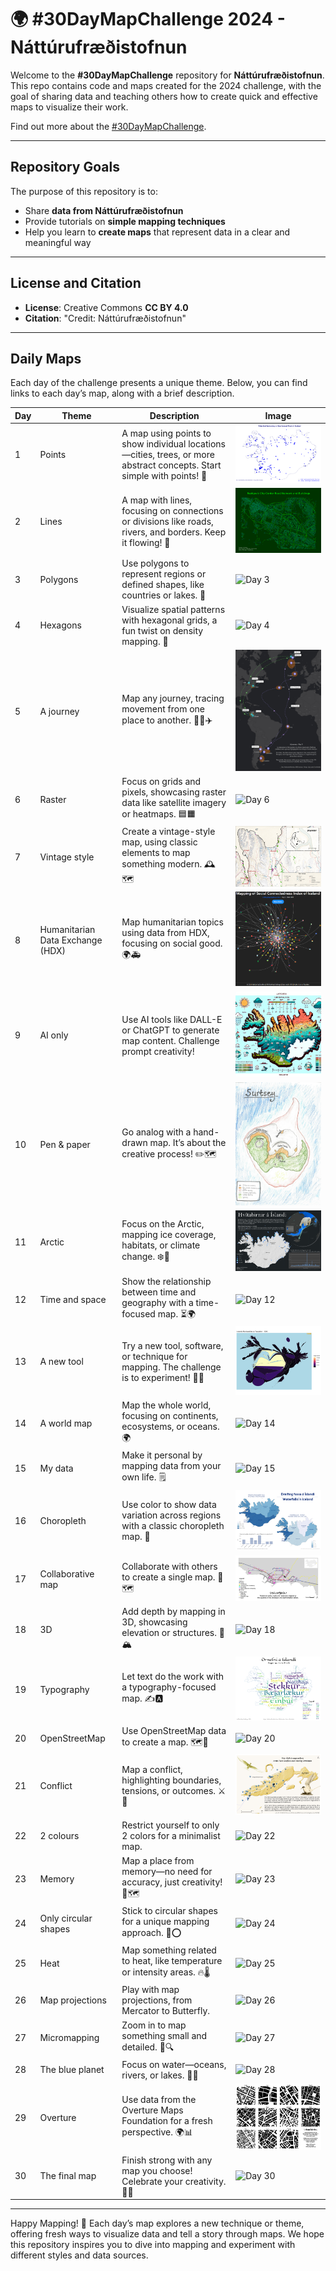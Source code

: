 # 🌍 #30DayMapChallenge 2024 - Náttúrufræðistofnun

Welcome to the **#30DayMapChallenge** repository for **Náttúrufræðistofnun**. This repo contains code and maps created for the 2024 challenge, with the goal of sharing data and teaching others how to create quick and effective maps to visualize their work.

Find out more about the [#30DayMapChallenge](https://30daymapchallenge.com/).

---

## Repository Goals
The purpose of this repository is to:
- Share **data from Náttúrufræðistofnun**
- Provide tutorials on **simple mapping techniques**
- Help you learn to **create maps** that represent data in a clear and meaningful way

---

## License and Citation
- **License**: Creative Commons **CC BY 4.0**
- **Citation**: "Credit: Náttúrufræðistofnun"

---

## Daily Maps

Each day of the challenge presents a unique theme. Below, you can find links to each day’s map, along with a brief description.

| Day | Theme | Description | Image |
|-----|-------|-------------|-------|
| 1 | Points | A map using points to show individual locations—cities, trees, or more abstract concepts. Start simple with points! 📍 | ![Day 1](Day-1/Day01-Points.png) |
| 2 | Lines | A map with lines, focusing on connections or divisions like roads, rivers, and borders. Keep it flowing! 📏 | ![Day 2](Day-2/Day02-Lines.png) |
| 3 | Polygons | Use polygons to represent regions or defined shapes, like countries or lakes. 🛑 | ![Day 3](Day-3/Day03-Polygons.png) |
| 4 | Hexagons | Visualize spatial patterns with hexagonal grids, a fun twist on density mapping. 🔷 | ![Day 4](Day-4/Day04-Hexagons.png) |
| 5 | A journey | Map any journey, tracing movement from one place to another. 🚶‍♂️✈️ | ![Day 5](Day-5/Day05-Journey.jpeg) |
| 6 | Raster | Focus on grids and pixels, showcasing raster data like satellite imagery or heatmaps. 🟦🟧 | ![Day 6](Day-6/Day06-Raster.png) |
| 7 | Vintage style | Create a vintage-style map, using classic elements to map something modern. 🕰️🗺️ | ![Day 7](Day-7/Day07-Vintage.jpg) |
| 8 | Humanitarian Data Exchange (HDX) | Map humanitarian topics using data from HDX, focusing on social good. 🌍🚑 | [![Day 8 - Data: HDX](Day-8/Day08-HDX.png)](https://m-lmi.github.io/30DayMapChallenge/Day-8/index.html) |
| 9 | AI only | Use AI tools like DALL-E or ChatGPT to generate map content. Challenge prompt creativity! | ![Day 9](Day-9/Day09-AI_only.png) |
| 10 | Pen & paper | Go analog with a hand-drawn map. It’s about the creative process! ✏️🗺️ | ![Day 10](Day-10/Day10-penandpaper.jpg) |
| 11 | Arctic | Focus on the Arctic, mapping ice coverage, habitats, or climate change. ❄️🧊 | ![Day 11](Day-11/Day11-Arctic.jpg) |
| 12 | Time and space | Show the relationship between time and geography with a time-focused map. ⏳🌍 | ![Day 12](Day-12/Day12-Time_Space.png) |
| 13 | A new tool | Try a new tool, software, or technique for mapping. The challenge is to experiment! 🧪🔧 | ![Day 13](Day-13/Day13-ANewTool.gif) |
| 14 | A world map | Map the whole world, focusing on continents, ecosystems, or oceans. 🌍 | ![Day 14](Day-14/Day14-AWorldMap.jpg) |
| 15 | My data | Make it personal by mapping data from your own life. 🗒️ | ![Day 15](Day-15/Day15-MyData.jpg) |
| 16 | Choropleth | Use color to show data variation across regions with a classic choropleth map. 🎨 | ![Day 16](Day-16/Day16-Choropleth.jpg) |
| 17 | Collaborative map | Collaborate with others to create a single map. 🤝🗺️ | ![Day 17](Day-17/Day17-CollaborativeMap.jpeg) |
| 18 | 3D | Add depth by mapping in 3D, showcasing elevation or structures. 🎢🏔️ | ![Day 18](Day-18/Day18-3D.png) | 
| 19 | Typography | Let text do the work with a typography-focused map. ✍️🅰️ | ![Day 19](Day-19/Day19-Typography_ISL.png) |
| 20 | OpenStreetMap | Use OpenStreetMap data to create a map. 🗺️📍 | ![Day 20](Day-20/Day20-OSM.png) |
| 21 | Conflict | Map a conflict, highlighting boundaries, tensions, or outcomes. ⚔️🛑 | ![Day 21](Day-21/Day21-Conflict.png) |
| 22 | 2 colours | Restrict yourself to only 2 colors for a minimalist map. | ![Day 22](Day-22/Day22-2-colours.png) |
| 23 | Memory | Map a place from memory—no need for accuracy, just creativity! 💭🗺️ | ![Day 23](Day-23/Day23-Memory.png) |
| 24 | Only circular shapes | Stick to circular shapes for a unique mapping approach. 🔵⭕ | ![Day 24](Day-24/Day24-Circles.png) |
| 25 | Heat | Map something related to heat, like temperature or intensity areas. 🔥🌡️ | ![Day 25](Day-25/Day25-Heat.png) |
| 26 | Map projections | Play with map projections, from Mercator to Butterfly. | ![Day 26](Day-26/Day26-Projections.png) |
| 27 | Micromapping | Zoom in to map something small and detailed. 🧐🔍 | ![Day 27](Day-27/Day27-Micromapping.png) |
| 28 | The blue planet | Focus on water—oceans, rivers, or lakes. 🌊🐋 | ![Day 28](Day-28/Day28-Blue-planet.png) |
| 29 | Overture | Use data from the Overture Maps Foundation for a fresh perspective. 🌍📊 | ![Day 29](Day-29/Day29-Overture.png) |
| 30 | The final map | Finish strong with any map you choose! Celebrate your creativity. 🎉🌐 | ![Day 30](Day-30/Day30-Final-map.png) |

---

Happy Mapping! 🎉 Each day’s map explores a new technique or theme, offering fresh ways to visualize data and tell a story through maps. We hope this repository inspires you to dive into mapping and experiment with different styles and data sources.